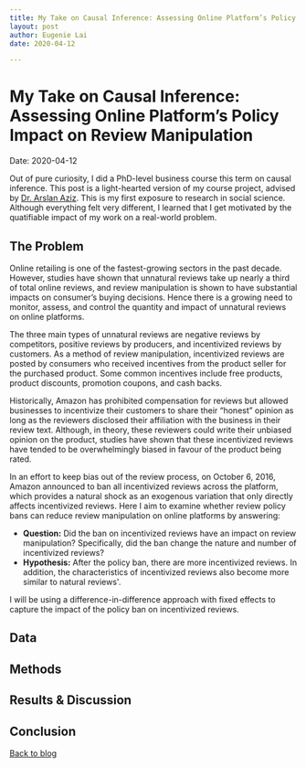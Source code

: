 ```yaml
---
title: My Take on Causal Inference: Assessing Online Platform’s Policy Impact on Review Manipulation
layout: post
author: Eugenie Lai
date: 2020-04-12

---
```


# My Take on Causal Inference: Assessing Online Platform’s Policy Impact on Review Manipulation  
Date: 2020-04-12

Out of pure curiosity, I did a PhD-level business course this term on causal inference. This post is a light-hearted version of my course project, advised by [Dr. Arslan Aziz](https://www.sauder.ubc.ca/people/arslan-aziz). This is my first exposure to research in social science. Although everything felt very different, I learned that I get motivated by the quatifiable impact of my work on a real-world problem.

## The Problem
Online retailing is one of the fastest-growing sectors in the past decade. However, studies have shown that unnatural reviews take up nearly a third of total online reviews, and review manipulation is shown to have substantial impacts on consumer’s buying decisions. Hence there is a growing need to monitor, assess, and control the quantity and impact of unnatural reviews on online platforms.

The three main types of unnatural reviews are negative reviews by competitors, positive reviews by producers, and incentivized reviews by customers. As a method of review manipulation, incentivized reviews are posted by consumers who received incentives from the product seller for the purchased product. Some common incentives include free products, product discounts, promotion coupons, and cash backs.

Historically, Amazon has prohibited compensation for reviews but allowed businesses to incentivize their customers to share their “honest” opinion as long as the reviewers disclosed their affiliation with the business in their review text. Although, in theory, these reviewers could write their unbiased opinion on the product, studies have shown that these incentivized reviews have tended to be overwhelmingly biased in favour of the product being rated. 

In an effort to keep bias out of the review process, on October 6, 2016, Amazon announced to ban all incentivized reviews across the platform, which provides a natural shock as an exogenous variation that only directly affects incentivized reviews. Here I aim to examine whether review policy bans can reduce review manipulation on online platforms by answering:  
* **Question:** Did the ban on incentivized reviews have an impact on review manipulation? Specifically, did the ban change the nature and number of incentivized reviews?
* **Hypothesis:** After the policy ban, there are more incentivized reviews. In addition, the characteristics of incentivized reviews also become more similar to natural reviews'.

I will be using a difference-in-difference approach with fixed effects to capture the impact of the policy ban on incentivized reviews.

## Data

## Methods

## Results & Discussion

## Conclusion

[Back to blog](../blog.html)